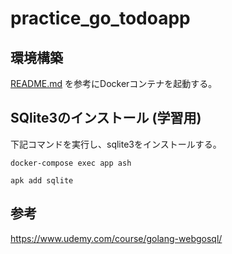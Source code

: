 # practice_go_todoapp

## 環境構築

[README.md](https://github.com/kakariko3/Dockerfiles/tree/main/Go/Go-Learning)
を参考にDockerコンテナを起動する。

## SQlite3のインストール (学習用)

下記コマンドを実行し、sqlite3をインストールする。
```
docker-compose exec app ash
```
```
apk add sqlite
```

## 参考

https://www.udemy.com/course/golang-webgosql/
